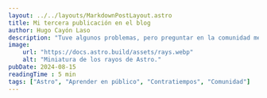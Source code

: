 ```yaml
---
layout: ../../layouts/MarkdownPostLayout.astro
title: Mi tercera publicación en el blog
author: Hugo Cayón Laso
description: "Tuve algunos problemas, pero preguntar en la comunidad me ayudó mucho."
image:
    url: "https://docs.astro.build/assets/rays.webp"
    alt: "Miniatura de los rayos de Astro."
pubDate: 2024-08-15
readingTime : 5 min
tags: ["Astro", "Aprender en público", "Contratiempos", "Comunidad"]
---
```


